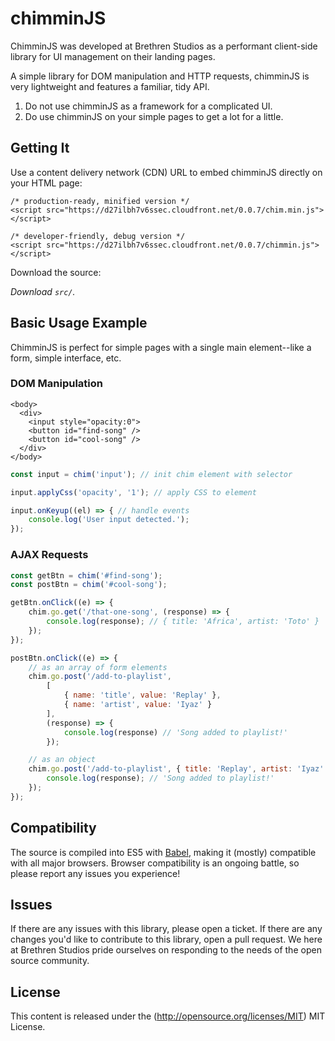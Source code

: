 # chimminJS #

ChimminJS was developed at Brethren Studios as a performant client-side library for UI management on their landing pages.

A simple library for DOM manipulation and HTTP requests, chimminJS is very lightweight and features a familiar, tidy API.

1. Do not use chimminJS as a framework for a complicated UI.
2. Do use chimminJS on your simple pages to get a lot for a little.

## Getting It ##

Use a content delivery network (CDN) URL to embed chimminJS directly on your HTML page:
```
/* production-ready, minified version */
<script src="https://d27ilbh7v6ssec.cloudfront.net/0.0.7/chim.min.js"></script>
```
```
/* developer-friendly, debug version */
<script src="https://d27ilbh7v6ssec.cloudfront.net/0.0.7/chimmin.js"></script>
```

Download the source:

*Download `src/`.*

## Basic Usage Example ##

ChimminJS is perfect for simple pages with a single main element--like a form, simple interface, etc.

### DOM Manipulation ###
```
<body>
  <div>
    <input style="opacity:0">
    <button id="find-song" />
    <button id="cool-song" />
  </div>
</body>
```

```javascript
const input = chim('input'); // init chim element with selector

input.applyCss('opacity', '1'); // apply CSS to element

input.onKeyup((el) => { // handle events
    console.log('User input detected.');
});
```

### AJAX Requests ###
```javascript
const getBtn = chim('#find-song');
const postBtn = chim('#cool-song');

getBtn.onClick((e) => {
    chim.go.get('/that-one-song', (response) => {
        console.log(response); // { title: 'Africa', artist: 'Toto' }
    });
});

postBtn.onClick((e) => {
    // as an array of form elements
    chim.go.post('/add-to-playlist', 
        [
            { name: 'title', value: 'Replay' }, 
            { name: 'artist', value: 'Iyaz' }
        ],
        (response) => {
            console.log(response) // 'Song added to playlist!'
        });

    // as an object
    chim.go.post('/add-to-playlist', { title: 'Replay', artist: 'Iyaz' }, (response) => {
        console.log(response); // 'Song added to playlist!'
    });
});
```

## Compatibility ##

The source is compiled into ES5 with [Babel](https://babeljs.io/), making it (mostly) compatible with all major browsers. Browser compatibility is an ongoing battle, so please report any issues you experience!

## Issues ##

If there are any issues with this library, please open a ticket. If there are any changes you'd like to contribute to this library, open a pull request. We here at Brethren Studios pride ourselves on responding to the needs of the open source community.

## License ##
This content is released under the (http://opensource.org/licenses/MIT) MIT License.

